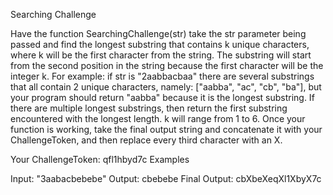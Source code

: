 Searching Challenge

Have the function SearchingChallenge(str) take the str parameter being passed and find the longest substring that contains k unique characters, where k will be the first character from the string. The substring will start from the second position in the string because the first character will be the integer k. For example: if str is "2aabbacbaa" there are several substrings that all contain 2 unique characters, namely: ["aabba", "ac", "cb", "ba"], but your program should return "aabba" because it is the longest substring. If there are multiple longest substrings, then return the first substring encountered with the longest length. k will range from 1 to 6.
Once your function is working, take the final output string and concatenate it with your ChallengeToken, and then replace every third character with an X. 

Your ChallengeToken: qfl1hbyd7c
Examples

Input: "3aabacbebebe" 
Output: cbebebe 
Final Output: cbXbeXeqXl1XbyX7c
